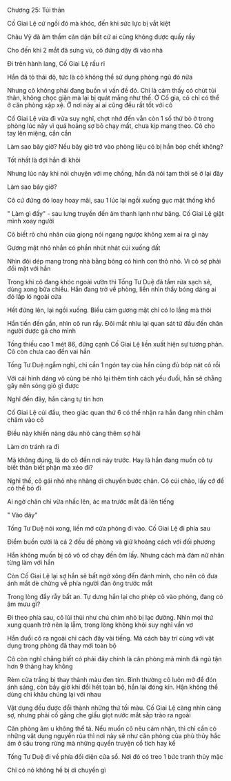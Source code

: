 




Chương 25: Tủi thân


Cố Giai Lệ cứ ngồi đó mà khóc, đến khi sức lực bị vắt kiệt

Châu Vỹ đã âm thầm căn dặn bất cứ ai cũng không được quấy rầy

Cho đến khi 2 mắt đã sưng vù, cô đứng dậy đi vào nhà

Đi trên hành lang, Cố Giai Lệ rầu rĩ

Hắn đã tỏ thái độ, tức là cô không thể sử dụng phòng ngủ đó nữa

Nhưng cô không phải đang buồn vì vấn đề đó. Chỉ là cảm thấy có chút tủi thân, không chọc giận mà lại bị quát mắng như thế. Ở Cố gia, cô chỉ có thể ở căn phòng xập xệ. Ở nơi này ai ai cũng đều rất tốt với cô

Cố Giai Lệ vừa đi vừa suy nghĩ, chợt nhớ đến vẫn còn 1 số thứ bỏ ở trong phòng lúc nãy vì quá hoảng sợ bỏ chạy mất, chưa kịp mang theo. Cô cho tay lên miệng, cắn cắn

Làm sao bây giờ? Nếu bây giờ trở vào phòng liệu có bị hắn bóp chết không?

Tốt nhất là đợi hắn đi khỏi



Nhưng lúc nãy khi nói chuyện với mẹ chồng, hắn đã nói tạm thời sẽ ở lại đây

Làm sao bây giờ?

Cô cứ đứng đó loay hoay mãi, sau 1 lúc lại ngồi xuống gục mặt thống khổ

" Làm gì đấy" - sau lưng truyền đến âm thanh lạnh như băng. Cố Giai Lệ giật mình xoay người

Cô biết rõ chủ nhân của giọng nói ngang ngược không xem ai ra gì này

Gương mặt nhỏ nhắn có phần nhút nhát cúi xuống đất

Nhìn đôi dép mang trong nhà bằng bông có hình con thỏ nhỏ. Vì cô sợ phải đối mặt với hắn

Trong khi cô đang khóc ngoài vườn thì Tống Tư Duệ đã tắm rửa sạch sẽ, dùng xong bữa chiều. Hắn đang trở về phòng, liền nhìn thấy bóng dáng ai đó lấp ló ngoài cửa

Hết đứng lên, lại ngồi xuống. Biểu cảm gương mặt chỉ có lo lắng mà thôi

Hắn tiến đến gần, nhìn cô run rẩy. Đôi mắt nhíu lại quan sát từ đầu đến chân người được gả cho mình

Tống thiếu cao 1 mét 86, đứng cạnh Cố Giai Lệ liền xuất hiện sự tương phản. Cô còn chưa cao đến vai hắn

Tống Tư Duệ ngẫm nghĩ, chỉ cần 1 ngón tay của hắn cũng đủ bóp nát cô rồi




Với cái hình dáng vô cùng bé nhỏ lại thêm tính cách yếu đuối, hẳn sẽ chẳng gây nên sóng gió gì được

Nghĩ đến đây, hắn càng tự tin hơn

Cố Giai Lệ cúi đầu, theo giác quan thứ 6 có thể nhận ra hắn đang nhìn chăm chăm vào cô

Điều này khiến nàng dâu nhỏ càng thêm sợ hãi

Làm ơn tránh ra đi

Mà không đúng, là do cô đến nơi này trước. Hay là hắn đang muốn cô tự biết thân biết phận mà xéo đi?

Nghĩ thế, cô gái nhỏ nhẹ nhàng di chuyển bước chân. Cô cúi chào, lấy cớ để có thể bỏ đi

Ai ngờ chân chỉ vừa nhấc lên, ác ma trước mắt đã lên tiếng

" Vào đây"

Tống Tư Duệ nói xong, liền mở cửa phòng đi vào. Cố Giai Lệ đi phía sau

Điểm buồn cười là cả 2 đều đề phòng và giữ khoảng cách với đối phương

Hắn không muốn bị cô vô cớ chạy đến ôm lấy. Nhưng cách mà đám nữ nhân từng làm với hắn

Còn Cố Giai Lệ lại sợ hắn sẽ bất ngờ xông đến đánh mình, cho nên cô đưa ánh mắt dè chừng về phía người đàn ông trước mắt

Trong lòng đầy rẫy bất an. Tự dưng hắn lại cho phép cô vào phòng, đang có âm mưu gì?

Đi theo phía sau, cô lủi thủi như chú chim nhỏ bị lạc đường. Nhìn mọi thứ xung quanh trở nên lạ lẫm, trong lòng không khỏi suy nghĩ vẩn vơ

Hắn đuổi cô ra ngoài chỉ cách đây vài tiếng. Mà cách bày trí cùng với vật dụng trong phòng đã thay mới toàn bộ

Cô còn nghĩ chẳng biết có phải đây chính là căn phòng mà mình đã ngủ tận hơn 9 tháng hay không

Rèm cửa trắng bị thay thành màu đen tím. Bình thường cô luôn mở để đón ánh sáng, còn bây giờ khi đổi hết toàn bộ, hắn lại đóng kín. Hận không thể dùng chỉ khâu chúng lại với nhau

Vật dụng đều được đổi thành những thứ tối màu. Cố Giai Lệ càng nhìn càng sợ, nhưng phải cố gắng che giấu giọt nước mắt sắp trào ra ngoài

Căn phòng âm u không thể tả. Nếu muốn cô nêu cảm nhận, thì chỉ cần có những vật dụng nguyền rủa thì nơi này sẽ như căn phòng của phù thủy hắc ám ở sâu trong rừng mà những quyển truyện cổ tích hay kể

Tống Tư Duệ đi về phía đối diện cửa sổ. Nơi đó có treo 1 bức tranh thủy mặc

Chỉ có nó không hề bị di chuyển gì




